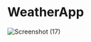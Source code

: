 # WeatherApp

![Screenshot (17)](https://user-images.githubusercontent.com/82511641/150482969-f1224e61-5cbb-4a16-8709-8c733aa0ebb7.png)
